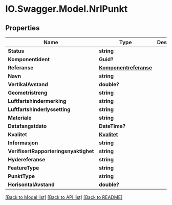 # IO.Swagger.Model.NrlPunkt
## Properties

Name | Type | Description | Notes
------------ | ------------- | ------------- | -------------
**Status** | **string** |  | [optional] 
**Komponentident** | **Guid?** |  | [optional] 
**Referanse** | [**Komponentreferanse**](Komponentreferanse.md) |  | [optional] 
**Navn** | **string** |  | [optional] 
**VertikalAvstand** | **double?** |  | [optional] 
**Geometristreng** | **string** |  | [optional] 
**Luftfartshindermerking** | **string** |  | [optional] 
**Luftfartshinderlyssetting** | **string** |  | [optional] 
**Materiale** | **string** |  | [optional] 
**Datafangstdato** | **DateTime?** |  | [optional] 
**Kvalitet** | [**Kvalitet**](Kvalitet.md) |  | [optional] 
**Informasjon** | **string** |  | [optional] 
**VerifisertRapporteringsnyaktighet** | **string** |  | [optional] 
**Hydereferanse** | **string** |  | [optional] 
**FeatureType** | **string** |  | 
**PunktType** | **string** |  | [optional] 
**HorisontalAvstand** | **double?** |  | [optional] 

[[Back to Model list]](../README.md#documentation-for-models) [[Back to API list]](../README.md#documentation-for-api-endpoints) [[Back to README]](../README.md)

